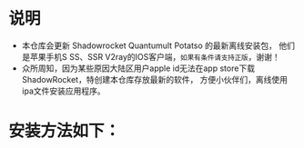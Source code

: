 # 说明
- 本仓库会更新 Shadowrocket Quantumult Potatso 的最新离线安装包， 他们是苹果手机S SS、SSR V2ray的IOS客户端，`如果有条件请支持正版`，谢谢！
- 众所周知，因为某些原因大陆区用户apple id无法在app store下载ShadowRocket，特创建本仓库存放最新的软件，
方便小伙伴们，离线使用ipa文件安装应用程序。

# 安装方法如下：





